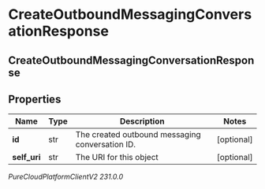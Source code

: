 # CreateOutboundMessagingConversationResponse

## CreateOutboundMessagingConversationResponse

## Properties

|Name | Type | Description | Notes|
|------------ | ------------- | ------------- | -------------|
| **id** | str | The created outbound messaging conversation ID. | [optional] |
| **self_uri** | str | The URI for this object | [optional] |



_PureCloudPlatformClientV2 231.0.0_
